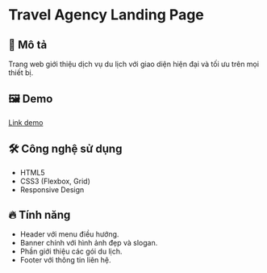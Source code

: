 # Travel Agency Landing Page

## 🌟 Mô tả
Trang web giới thiệu dịch vụ du lịch với giao diện hiện đại và tối ưu trên mọi thiết bị. 

## 🖼️ Demo
[Link demo](https://example-travel-agency.netlify.app)

## 🛠️ Công nghệ sử dụng
- HTML5
- CSS3 (Flexbox, Grid)
- Responsive Design

## 🔥 Tính năng
- Header với menu điều hướng.
- Banner chính với hình ảnh đẹp và slogan.
- Phần giới thiệu các gói du lịch.
- Footer với thông tin liên hệ.